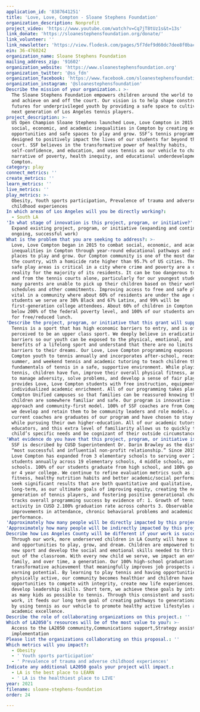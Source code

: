 ```yaml
---
application_id: '8387641251'
title: 'Love, Love, Compton - Sloane Stephens Foundation'
organization_description: Nonprofit
project_video: 'https://www.youtube.com/watch?v=Cq7jT8tUz1s&t=13s'
link_donate: 'https://sloanestephensfoundation.org/donate/'
link_volunteer: ''
link_newsletter: 'https://view.flodesk.com/pages/5f7def9d60dc7dee8f0bac0b'
ein: 36-4760242
organization_name: Sloane Stephens Foundation
mailing_address_zip: '91602'
organization_website: 'https://www.sloanestephensfoundation.org'
organization_twitter: '@ss_fdn'
organization_facebook: 'https://www.facebook.com/sloanestephensfoundation'
organization_instagram: '@sloanestephensfoundation'
Describe the mission of your organization.: >-
  The Sloane Stephens Foundation empowers children around the world to dream big
  and achieve on and off the court. Our vision is to help shape constructive
  futures for underprivileged youth by providing a safe space to cultivate the
  next generation of Los Angeles tennis players.
project_description: >-
  US Open Champion Sloane Stephens launched Love, Love Compton in 2015 to combat
  social, economic, and academic inequalities in Compton by creating educational
  opportunities and safe spaces to play and grow. SSF’s tennis programming is
  designed to positively impact the lives of our students far beyond the tennis
  court. SSF believes in the transformative power of healthy habits,
  self-confidence, and education, and uses tennis as our vehicle to change the
  narrative of poverty, health inequity, and educational underdevelopment in
  Compton.
category: play
connect_metrics: ''
create_metrics: ''
learn_metrics: ''
live_metrics: ''
play_metrics: >-
  Obesity, Youth sports participation, Prevalence of trauma and adverse
  childhood experiences
In which areas of Los Angeles will you be directly working?:
  - South LA
'In what stage of innovation is this project, program, or initiative?': >-
  Expand existing project, program, or initiative (expanding and continuing
  ongoing, successful work)
What is the problem that you are seeking to address?: >-
  Love, Love Compton began in 2015 to combat social, economic, and academic
  inequalities in Compton through year-round educational pathways and safe
  places to play and grow. Our Compton community is one of the most dangerous in
  the country, with a homicide rate higher than 95.7% of US cities. The need for
  safe play areas is critical in a city where crime and poverty are a daily
  reality for the majority of its residents. It can be too dangerous to walk to
  and from the tennis courts alone, particularly for our youngest students, and
  many parents are unable to pick up their children based on their work
  schedules and other commitments. Improving access to free and safe play is
  vital in a community where about 60% of residents are under the age of 16. The
  students we serve are 30% Black and 67% Latinx, and 99% will be
  first-generation college attendees. About 60% of children in Compton live
  below 200% of the federal poverty level, and 100% of our students are eligible
  for free/reduced lunch.
'Describe the project, program, or initiative that this grant will support to address the problem identified.': >-
  Tennis is a sport that has high economic barriers to entry, and is often
  perceived to be an upper class sport. We deeply believe in eradicating these
  barriers so our youth can be exposed to the physical, emotional, and social
  benefits of a lifelong sport and understand that there are no limits or
  barriers to their dreams. Our Love, Love Compton programming exposes >2,000
  Compton youth to tennis annually and incorporates after-school, recess,
  summer, and weekend tennis and academic tutoring to teach children the
  fundamentals of tennis in a safe, supportive environment. While playing
  tennis, children have fun, improve their overall physical fitness, and learn
  to manage adversity, solve problems, and develop a sense of fair play. SSF
  provides Love, Love Compton students with free instruction, equipment, and
  individualized academic enrichment. All of our programming takes place on
  Compton Unified campuses so that families can be reassured knowing that their
  children are somewhere familiar and safe. Our program is innovative in its
  approach and community-first model. 100% of SSF coaches are from Compton, and
  we develop and retain them to be community leaders and role models. All
  current coaches are graduates of our program and have chosen to stay involved
  while pursuing their own higher-education. All of our academic tutors are CUSD
  educators, and this extra level of familiarity allows us to quickly target a
  child’s specific needs and be cognizant of their outside circumstances.
'What evidence do you have that this project, program, or initiative is or will be successful, and how will you define and measure success?': >-
  SSF is described by CUSD Superintendent Dr. Darin Brawley as the district’s
  “most successful and influential non-profit relationship.” Since 2015, Love,
  Love Compton has expanded from 3 elementary schools to serving over 2,000
  students annually across 19 elementary schools, 4 middle schools, and two high
  schools. 100% of our students graduate from high school, and 100% go on to a 2
  or 4 year college. We continue to refine evaluation metrics such as improved
  fitness, healthy nutrition habits and better academic/social performance. We
  seek significant results that are both quantitative and qualitative, short and
  long-term, as our ultimate goals of improving equity, creating the next
  generation of tennis players, and fostering positive generational change. SSF
  tracks overall programming success by evidence of: 1. Growth of tennis
  activity in CUSD 2.100% graduation rate across cohorts 3. Observable
  improvements in attendance, chronic behavioral problems and academic
  performance.
'Approximately how many people will be directly impacted by this project, program, or initiative?': '2500'
'Approximately how many people will be indirectly impacted by this project, program, or initiative?': '21000'
Describe how Los Angeles County will be different if your work is successful.: >-
  Through our work, more underserved children in LA County will have safe places
  and opportunities to play, grow, and dream. Children are empowered to learn a
  new sport and develop the social and emotional skills needed to thrive in and
  out of the classroom. With every new child we serve, we impact an entire
  family, and over time, a generation. Our 100% high-school graduation rate is a
  transformative achievement that meaningfully improves job prospects and
  earning potential. By learning to play tennis and having opportunities to be
  physically active, our community becomes healthier and children have
  opportunities to compete with integrity, create new life experiences, and
  develop leadership skills. Short term, we achieve these goals by introducing
  as many kids as possible to tennis. Through this consistent and sustained
  work, it feeds our long term goal of creating pathways to generational change
  by using tennis as our vehicle to promote healthy active lifestyles and
  academic excellence.
Describe the role of collaborating organizations on this project.: ''
Which of LA2050’s resources will be of the most value to you?: >-
  Access to the LA2050 community,Communications support,Strategy assistance and
  implementation
Please list the organizations collaborating on this proposal.: ''
Which metrics will you impact?:
  - Obesity
  - ' Youth sports participation'
  - ' Prevalence of trauma and adverse childhood experiences'
Indicate any additional LA2050 goals your project will impact.:
  - LA is the best place to LEARN
  - ' LA is the healthiest place to LIVE'
year: 2021
filename: sloane-stephens-foundation
order: 24

---
```

